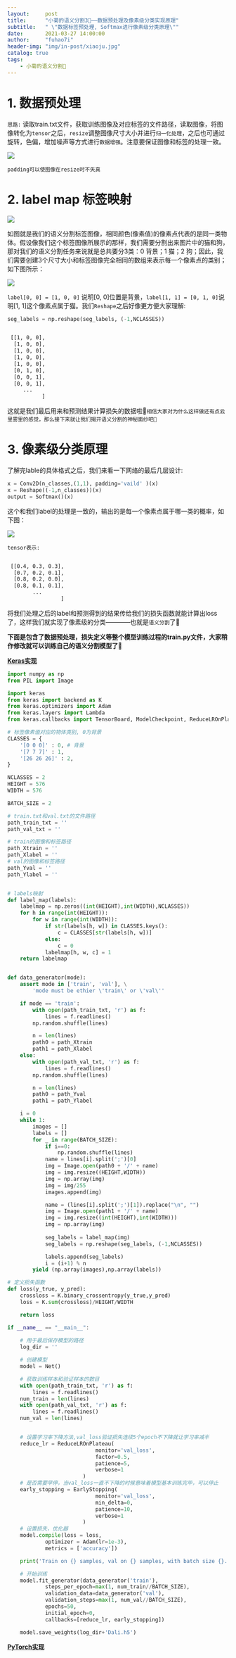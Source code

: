 ```yaml
---
layout:     post
title:      "小菊的语义分割3🌼——数据预处理及像素级分类实现原理"
subtitle:   " \"数据标签预处理, Softmax进行像素级分类原理\""
date:       2021-03-27 14:00:00
author:     "fuhao7i"
header-img: "img/in-post/xiaoju.jpg"
catalog: true
tags:
    - 小菊的语义分割🌼
---
```


# 1. 数据预处理

`思路:` 读取train.txt文件，获取训练图像及对应标签的文件路径，读取图像，将图像转化为`tensor`之后，`resize`调整图像尺寸大小并进行`归一化处理`，之后也可通过旋转，色偏，增加噪声等方式进行`数据增强`。注意要保证图像和标签的处理一致。

<img src='https://img-blog.csdnimg.cn/20210327141350996.png' center>

`padding可以使图像在resize时不失真`

# 2. label map 标签映射

<img src='https://img-blog.csdnimg.cn/20210328145544433.png' center>

如图就是我们的语义分割标签图像，相同颜色(像素值)的像素点代表的是同一类物体。假设像我们这个标签图像所展示的那样，我们需要分割出来图片中的猫和狗，那对我们的语义分割任务来说就是总共要分3类：0 背景；1 猫；2 狗；因此，我们需要创建3个尺寸大小和标签图像完全相同的数组来表示每一个像素点的类别；如下图所示：

<img src='https://img-blog.csdnimg.cn/20210328145242405.png' center>

`label[0, 0] = [1, 0, 0]` 说明[0, 0]位置是背景，`label[1, 1] = [0, 1, 0]`说明[1, 1]这个像素点属于猫。我们`Reshape`之后好像更方便大家理解:

```python
seg_labels = np.reshape(seg_labels, (-1,NCLASSES))
```

```Bash

 [[1, 0, 0],
  [1, 0, 0],
  [1, 0, 0],
  [1, 0, 0],
  [1, 0, 0],
  [0, 1, 0],
  [0, 0, 1],
  [0, 0, 1],
     ...
           ]
```

这就是我们最后用来和预测结果计算损失的数据啦🌼`相信大家对为什么这样做还有点云里雾里的感觉，那么接下来就让我们揭开语义分割的神秘面纱吧🌼`

# 3. 像素级分类原理

了解完lable的具体格式之后，我们来看一下网络的最后几层设计:

```python
x = Conv2D(n_classes,(1,1), padding='vaild' )(x)
x = Reshape((-1,n_classes))(x)
output = Softmax()(x)
```

这个和我们label的处理是一致的，输出的是每一个像素点属于哪一类的概率，如下图：

<img src='https://img-blog.csdnimg.cn/20210328152456675.png' center>

`tensor表示:`
```Bash

 [[0.4, 0.3, 0.3],
  [0.7, 0.2, 0.1],
  [0.8, 0.2, 0.0],
  [0.8, 0.1, 0.1],
        ...
                 ]
```

将我们处理之后的label和预测得到的结果传给我们的损失函数就能计算出loss了，这样我们就实现了像素级的分类————也就是`语义分割`了🌼

**下面是包含了数据预处理，损失定义等整个模型训练过程的train.py文件，大家稍作修改就可以训练自己的语义分割模型了🌼**

**[Keras实现](https://keras.io/zh/models/model/)**

```python
import numpy as np
from PIL import Image

import keras
from keras import backend as K
from keras.optimizers import Adam
from keras.layers import Lambda
from keras.callbacks import TensorBoard, ModelCheckpoint, ReduceLROnPlateau, EarlyStopping

# 标签像素值对应的物体类别, 0为背景
CLASSES = {
    '[0 0 0]' : 0, # 背景
    '[7 7 7]' : 1,
    '[26 26 26]' : 2,
}

NCLASSES = 2
HEIGHT = 576
WIDTH = 576

BATCH_SIZE = 2

# train.txt和val.txt的文件路径
path_train_txt = ''
path_val_txt = ''

# train的图像和标签路径
path_Xtrain = ''
path_Xlabel = ''
# val的图像和标签路径
path_Yval = ''
path_Ylabel = ''


# labels映射
def label_map(labels):
    labelmap = np.zeros((int(HEIGHT),int(WIDTH),NCLASSES))
    for h in range(int(HEIGHT)):
        for w in range(int(WIDTH)):
            if str(labels[h, w]) in CLASSES.keys():
                c = CLASSES[str(labels[h, w])]
            else:
                c = 0
            labelmap[h, w, c] = 1
    return labelmap


def data_generator(mode):
    assert mode in ['train', 'val'], \
        'mode must be ethier \'train\' or \'val\''

    if mode == 'train':
        with open(path_train_txt, 'r') as f:
            lines = f.readlines()
        np.random.shuffle(lines)

        n = len(lines)
        path0 = path_Xtrain
        path1 = path_Xlabel
    else:
        with open(path_val_txt, 'r') as f:
            lines = f.readlines()
        np.random.shuffle(lines)

        n = len(lines)
        path0 = path_Yval
        path1 = path_Ylabel 

    i = 0
    while 1:
        images = []
        labels = []
        for _ in range(BATCH_SIZE):
            if i==0:
                np.random.shuffle(lines)
            name = lines[i].split(';')[0]
            img = Image.open(path0 + '/' + name)
            img = img.resize((HEIGHT,WIDTH))
            img = np.array(img)
            img = img/255
            images.append(img)

            name = (lines[i].split(';')[1]).replace("\n", "")
            img = Image.open(path1 + '/' + name)
            img = img.resize((int(HEIGHT),int(WIDTH)))
            img = np.array(img)
            
            seg_labels = label_map(img)
            seg_labels = np.reshape(seg_labels, (-1,NCLASSES))

            labels.append(seg_labels)
            i = (i+1) % n
        yield (np.array(images),np.array(labels))

# 定义损失函数
def loss(y_true, y_pred):
    crossloss = K.binary_crossentropy(y_true,y_pred)
    loss = K.sum(crossloss)/HEIGHT/WIDTH

    return loss

if __name__ == "__main__":
    
    # 用于最后保存模型的路径
    log_dir = ''

    # 创建模型
    model = Net()

    # 获取训练样本和验证样本的数目
    with open(path_train_txt, 'r') as f:
        lines = f.readlines()
    num_train = len(lines)
    with open(path_val_txt, 'r') as f:
        lines = f.readlines()
    num_val = len(lines)


    # 设置学习率下降方法,val_loss验证损失连续5个epoch不下降就让学习率减半
    reduce_lr = ReduceLROnPlateau(
                            monitor='val_loss', 
                            factor=0.5, 
                            patience=5, 
                            verbose=1
                        )
    # 是否需要早停，当val_loss一直不下降的时候意味着模型基本训练完毕，可以停止
    early_stopping = EarlyStopping(
                            monitor='val_loss', 
                            min_delta=0, 
                            patience=10, 
                            verbose=1
                        )
    # 设置损失，优化器
    model.compile(loss = loss,
            optimizer = Adam(lr=1e-3),
            metrics = ['accuracy'])

    print('Train on {} samples, val on {} samples, with batch size {}.'.format(num_train, num_val, BATCH_SIZE))

    # 开始训练
    model.fit_generator(data_generator('train'),
            steps_per_epoch=max(1, num_train//BATCH_SIZE),
            validation_data=data_generator('val'),
            validation_steps=max(1, num_val//BATCH_SIZE),
            epochs=50,
            initial_epoch=0,
            callbacks=[reduce_lr, early_stopping])

    model.save_weights(log_dir+'Dali.h5')


```

**[PyTorch实现](https://fuhao7i.com/2021/03/12/dalitools2/)**

